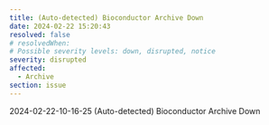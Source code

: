 ```yaml
---
title: (Auto-detected) Bioconductor Archive Down
date: 2024-02-22 15:20:43
resolved: false
# resolvedWhen: 
# Possible severity levels: down, disrupted, notice
severity: disrupted
affected:
  - Archive
section: issue
---
```


2024-02-22-10-16-25 (Auto-detected) Bioconductor Archive Down

